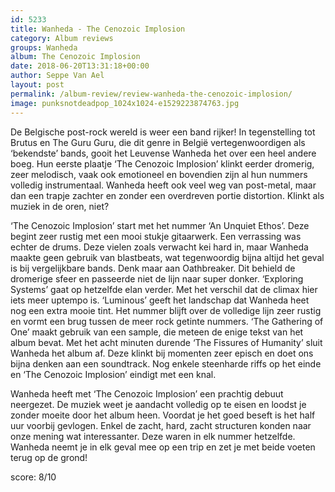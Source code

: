```yaml
---
id: 5233
title: Wanheda - The Cenozoic Implosion
category: Album reviews
groups: Wanheda
album: The Cenozoic Implosion
date: 2018-06-20T13:31:18+00:00
author: Seppe Van Ael
layout: post
permalink: /album-review/review-wanheda-the-cenozoic-implosion/
image: punksnotdeadpop_1024x1024-e1529223874763.jpg
---
```

De Belgische post-rock wereld is weer een band rijker! In tegenstelling tot Brutus en The Guru Guru, die dit genre in België vertegenwoordigen als ‘bekendste’ bands, gooit het Leuvense Wanheda het over een heel andere boeg. Hun eerste plaatje ‘The Cenozoic Implosion’ klinkt eerder dromerig, zeer melodisch, vaak ook emotioneel en bovendien zijn al hun nummers volledig instrumentaal. Wanheda heeft ook veel weg van post-metal, maar dan een trapje zachter en zonder een overdreven portie distortion. Klinkt als muziek in de oren, niet?

‘The Cenozoic Implosion’ start met het nummer ‘An Unquiet Ethos’. Deze begint zeer rustig met een mooi stukje gitaarwerk. Een verrassing was echter de drums. Deze vielen zoals verwacht kei hard in, maar Wanheda maakte geen gebruik van blastbeats, wat tegenwoordig bijna altijd het geval is bij vergelijkbare bands. Denk maar aan Oathbreaker. Dit behield de dromerige sfeer en passeerde niet de lijn naar super donker. ‘Exploring Systems’ gaat op hetzelfde elan verder. Met het verschil dat de climax hier iets meer uptempo is. ‘Luminous’ geeft het landschap dat Wanheda heet nog een extra mooie tint. Het nummer blijft over de volledige lijn zeer rustig en vormt een brug tussen de meer rock getinte nummers. ‘The Gathering of One’ maakt gebruik van een sample, die meteen de enige tekst van het album bevat. Met het acht minuten durende ‘The Fissures of Humanity’ sluit Wanheda het album af. Deze klinkt bij momenten zeer episch en doet ons bijna denken aan een soundtrack. Nog enkele steenharde riffs op het einde en ‘The Cenozoic Implosion’ eindigt met een knal.

Wanheda heeft met ‘The Cenozoic Implosion’ een prachtig debuut neergezet. De muziek weet je aandacht volledig op te eisen en loodst je zonder moeite door het album heen. Voordat je het goed beseft is het half uur voorbij gevlogen. Enkel de zacht, hard, zacht structuren konden naar onze mening wat interessanter. Deze waren in elk nummer hetzelfde. Wanheda neemt je in elk geval mee op een trip en zet je met beide voeten terug op de grond!

score: 8/10

&nbsp;